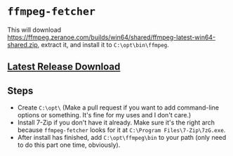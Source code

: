 # `ffmpeg-fetcher`
This will download https://ffmpeg.zeranoe.com/builds/win64/shared/ffmpeg-latest-win64-shared.zip, extract it, and install it to `C:\opt\bin\ffmpeg`.

## [Latest Release Download](https://github.com/CoolOppo/ffmpeg-fetcher/releases/latest)

## Steps
- Create `C:\opt\` (Make a pull request if you want to add command-line options or something. It's fine for my uses and I don't care.)
- Install 7-Zip if you don't have it already. Make sure it's the right arch because `ffmpeg-fetcher` looks for it at `C:\Program Files\7-Zip\7zG.exe`.
- After install has finished, add `C:\opt\ffmpeg\bin` to your path (only need to do this part one time, obviously).
